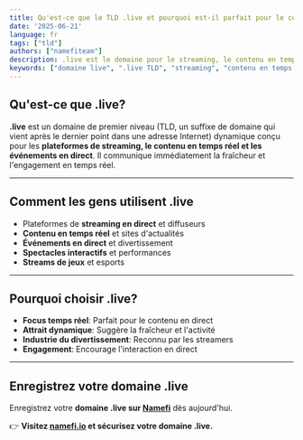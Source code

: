 ```yaml
---
title: Qu'est-ce que le TLD .live et pourquoi est-il parfait pour le contenu en temps réel?
date: '2025-06-21'
language: fr
tags: ["tld"]
authors: ["namefiteam"]
description: .live est le domaine pour le streaming, le contenu en temps réel et les événements en direct. Parfait pour les diffuseurs et le divertissement en direct.
keywords: ["domaine live", ".live TLD", "streaming", "contenu en temps réel", "événements en direct", "diffuseurs"]
---
```


## **Qu'est-ce que .live?**

**.live** est un domaine de premier niveau (TLD, un suffixe de domaine qui vient après le dernier point dans une adresse Internet) dynamique conçu pour les **plateformes de streaming, le contenu en temps réel et les événements en direct**. Il communique immédiatement la fraîcheur et l'engagement en temps réel.

---

## **Comment les gens utilisent .live**

*   Plateformes de **streaming en direct** et diffuseurs
*   **Contenu en temps réel** et sites d'actualités
*   **Événements en direct** et divertissement
*   **Spectacles interactifs** et performances
*   **Streams de jeux** et esports

---

## **Pourquoi choisir .live?**

*   **Focus temps réel**: Parfait pour le contenu en direct
*   **Attrait dynamique**: Suggère la fraîcheur et l'activité
*   **Industrie du divertissement**: Reconnu par les streamers
*   **Engagement**: Encourage l'interaction en direct

---

## **Enregistrez votre domaine .live**

Enregistrez votre **domaine .live sur [Namefi](https://namefi.io)** dès aujourd'hui.

👉 **Visitez [namefi.io](https://namefi.io) et sécurisez votre domaine .live.**